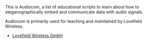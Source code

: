 This is Audiocom, a list of educational scripts to learn about how to steganographically embed and communicate data with audio signals.

Audiocom is primarily used for teaching and maintained by Lovefield Wireless.

  * [Lovefield Wireless GmbH](http://www.lovefield.ch)
